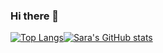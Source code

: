 ### Hi there 👋

[![Top Langs](https://github-readme-stats.vercel.app/api/top-langs/?username=Pixel-0&layout=compact&theme=tokyonight&langs_count=5)](https://github.com/anuraghazra/github-readme-stats)[![Sara's GitHub stats](https://github-readme-stats.vercel.app/api?username=Pixel-0&count_private=true&show_icons=true&theme=tokyonight)](https://github.com/anuraghazra/github-readme-stats)


